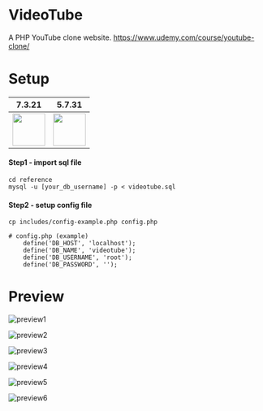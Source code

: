 # VideoTube
A PHP YouTube clone website.
https://www.udemy.com/course/youtube-clone/

# Setup
| 7.3.21 | 5.7.31
|:---:|:---:|
<img src="reference/php_icon.png" width="64"/> | <img src="reference/mysql_icon.png" width="64"/>

#### Step1 - import sql file
```
cd reference
mysql -u [your_db_username] -p < videotube.sql
```

#### Step2 - setup config file
```
cp includes/config-example.php config.php

# config.php (example)
	define('DB_HOST', 'localhost');
	define('DB_NAME', 'videotube');
	define('DB_USERNAME', 'root');
	define('DB_PASSWORD', '');
```

# Preview
  
![preview1](reference/preview/VideoTube-1.jpg)

![preview2](reference/preview/VideoTube-2.jpg)

![preview3](reference/preview/VideoTube-3.jpg)

![preview4](reference/preview/VideoTube-4.jpg)

![preview5](reference/preview/VideoTube-5.jpg)

![preview6](reference/preview/VideoTube-6.jpg)
